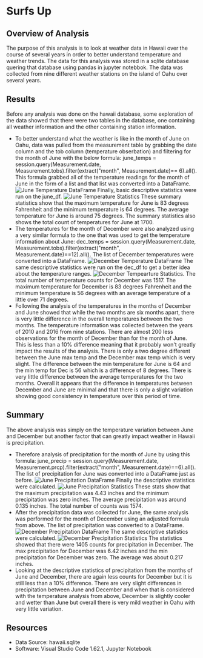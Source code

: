 # Surfs Up

## Overview of Analysis

The purpose of this analysis is to look at weather data in Hawaii over the course of several years in order to better understand temperature and weather trends. The data for this analysis was stored in a sqlite database quering that database using pandas in jupyter notebbok. The data was collected from nine different weather stations on the island of Oahu over several years.

## Results

Before any analysis was done on the hawaii database, some exploration of the data showed that there were two tables in the database, one containing all weather information and the other containing station information.

- To better understand what the weather is like in the month of June on Oahu, data was pulled from the measurement table by grabbing the date column and the tob column (temperature obserbation) and filtering for the month of June with the below formula: june_temps = session.query(Measurement.date, Measurement.tobs).filter(extract("month", Measurement.date)== 6).all(). This formula grabbed all of the temperature readings for the month of June in the form of a list and that list was converted into a DataFrame. ![June Temperature DataFrame](/Users/leahikenberry/Desktop/DU_DATA_Analytics/surfs_up/Resources/June_temps.png) Finally, basic descriptive statistics were run on the june_df. ![June Temperature Statistics](/Users/leahikenberry/Desktop/DU_DATA_Analytics/surfs_up/Resources/June_temps_stats.png) These summary statistics show that the maximum temperature for June is 83 degrees Fahrenheit and the minimum temperature is 64 degrees. The average temperature for June is around 75 degrees. The summary statistics also shows the total count of temperatures for June at 1700.
- The temperatures for the month of December were also analyzed using a very similar formula to the one that was used to get the temperature information about June: dec_temps = session.query(Measurement.date, Measurement.tobs).filter(extract("month", Measurement.date)==12).all(). The list of December temperatures were converted into a DataFrame. ![December Temperature DataFrame](/Users/leahikenberry/Desktop/DU_DATA_Analytics/surfs_up/Resources/Dec_temps.png) The same descriptive statistics were run on the dec_df to get a better idea about the temperature ranges. ![December Tempearture Statistics](/Users/leahikenberry/Desktop/DU_DATA_Analytics/surfs_up/Resources/Dec_temps_stats.png). The total number of temperature counts for December was 1517. The maximum temperature for December is 83 degrees Fahrenheit and the minimum temperature is 56 degrees with an average temperature of a little over 71 degrees.
- Following the analysis of the temperatures in the months of December and June showed that while the two months are six months apart, there is very little difference in the overall temperatures between the two months. The temperature information was collected between the years of 2010 and 2016 from nine stations. There are almost 200 less observations for the month of December than for the month of June. This is less than a 10% difference meaning that it probably won't greatly impact the results of the analysis. There is only a two degree different between the June max temp and the December max temp which is very slight. The difference between the min temperature for June is 64 and the min temp for Dec is 56 which is a difference of 8 degrees. There is very little difference between the average temperatures for the two months. Overall it appears that the difference in temperatures between December and June are minimal and that there is only a slight variation showing good consistency in temperature over this period of time.

## Summary

The above analysis was simply on the temperature variation between June and December but another factor that can greatly impact weather in Hawaii is precipitation.

- Therefore analysis of precipitation for the month of June by using this formula: june_precip = session.query(Measurement.date, Measurement.prcp).filter(extract("month", Measurement.date)==6).all(). The list of precipitation for June was converted into a DataFrame just as before. ![June Precipitation DataFrame](/Users/leahikenberr/Desktop/DU_DATA_Analytics/surfs_up/Resources/June_precip.png) Finally the descriptive statistics were calculated. ![June Precipitation Statistics](/Users/leahikenberry/Desktop/DU_DATA_Analytics/surfs_up/Resources/June_precip_stats.png) These stats show that the maximum precipitation was 4.43 inches and the minimum precipitation was zero inches. The average precipitation was around 0.135 inches. The total number of counts was 1574.
- After the precipitation data was collected for June, the same analysis was performed for the month of December using an adjusted formula from above. The list of precipitation was converted to a DataFrame. ![December Precipitation DataFrame](/Users/leahikenberry/Desktop/DU_DATA_Analytics/surfs_up/Resources/Dec_precip.png) The same descriptive statistics were calculated. ![December Precipitation Statistics](/Users/leahikenberry/Desktop/DU_DATA_Analytics/surfs_up/Resources/Dec_precip_stats.png) The statistics showed that there were 1405 counts for precipitation in December. The max precipitation for December was 6.42 inches and the min precipitation for December was zero. The average was about 0.217 inches.
- Looking at the descriptive statistics of precipitation from the months of June and December, there are again less counts for December but it is still less than a 10% difference. There are very slight differences in precipitation between June and December and when that is considered with the temperature analysis from above, December is slightly cooler and wetter than June but overall there is very mild weather in Oahu with very little variation.

## Resources

- Data Source: hawaii.sqlite
- Software: Visual Studio Code 1.62.1, Jupyter Notebook